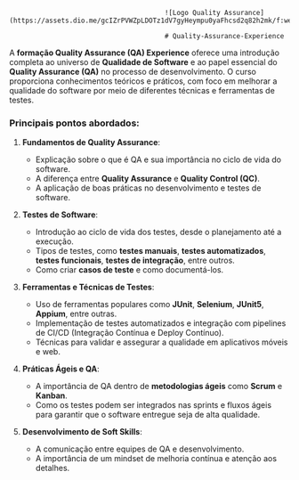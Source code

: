 
                                           ![Logo Quality Assurance](https://assets.dio.me/gcIZrPVWZpLDOTz1dV7gyHeympu0yaFhcsd2q82h2mk/f:webp/h:120/q:80/L3RyYWNrcy80NmFjNTIyYi1mZjNlLTRmNzMtYjQ3My1jZmU2MzRjMjZkYWMucG5n)

                                           # Quality-Assurance-Experience

A **formação Quality Assurance (QA) Experience** oferece uma introdução completa ao universo de **Qualidade de Software** e ao papel essencial do **Quality Assurance (QA)** no processo de desenvolvimento. O curso proporciona conhecimentos teóricos e práticos, com foco em melhorar a qualidade do software por meio de diferentes técnicas e ferramentas de testes.

### Principais pontos abordados:

1. **Fundamentos de Quality Assurance**:
   - Explicação sobre o que é QA e sua importância no ciclo de vida do software.
   - A diferença entre **Quality Assurance** e **Quality Control (QC)**.
   - A aplicação de boas práticas no desenvolvimento e testes de software.

2. **Testes de Software**:
   - Introdução ao ciclo de vida dos testes, desde o planejamento até a execução.
   - Tipos de testes, como **testes manuais**, **testes automatizados**, **testes funcionais**, **testes de integração**, entre outros.
   - Como criar **casos de teste** e como documentá-los.

3. **Ferramentas e Técnicas de Testes**:
   - Uso de ferramentas populares como **JUnit**, **Selenium**, **JUnit5**, **Appium**, entre outras.
   - Implementação de testes automatizados e integração com pipelines de CI/CD (Integração Contínua e Deploy Contínuo).
   - Técnicas para validar e assegurar a qualidade em aplicativos móveis e web.

4. **Práticas Ágeis e QA**:
   - A importância de QA dentro de **metodologias ágeis** como **Scrum** e **Kanban**.
   - Como os testes podem ser integrados nas sprints e fluxos ágeis para garantir que o software entregue seja de alta qualidade.

5. **Desenvolvimento de Soft Skills**:
   - A comunicação entre equipes de QA e desenvolvimento.
   - A importância de um mindset de melhoria contínua e atenção aos detalhes.
